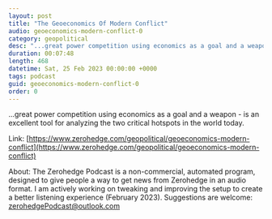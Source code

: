 ```yaml
---
layout: post
title: "The Geoeconomics Of Modern Conflict"
audio: geoeconomics-modern-conflict-0
category: geopolitical
desc: "...great power competition using economics as a goal and a weapon - is an excellent tool for analyzing the two critical hotspots in the world today."
duration: 00:07:48
length: 468
datetime: Sat, 25 Feb 2023 00:00:00 +0000
tags: podcast
guid: geoeconomics-modern-conflict-0
order: 0
---
```

...great power competition using economics as a goal and a weapon - is an excellent tool for analyzing the two critical hotspots in the world today.

Link: [https://www.zerohedge.com/geopolitical/geoeconomics-modern-conflict](https://www.zerohedge.com/geopolitical/geoeconomics-modern-conflict)

About: The Zerohedge Podcast is a non-commercial, automated program, designed to give people a way to get news from Zerohedge in an audio format.  I am actively working on tweaking and improving the setup to create a better listening experience (February 2023).  Suggestions are welcome: [zerohedgePodcast@outlook.com](mailto:zerohedgePodcast@outlook.com)